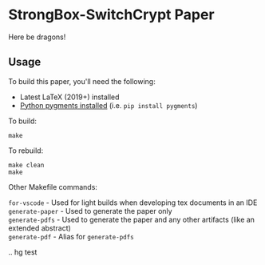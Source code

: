 # StrongBox-SwitchCrypt Paper

Here be dragons!

## Usage

To build this paper, you'll need the following:

- Latest LaTeX (2019+) installed
- [Python pygments installed](https://pygments.org/download/) (i.e. `pip install pygments`)

To build:

```
make
```

To rebuild:

```
make clean
make
```

Other Makefile commands:

`for-vscode` - Used for light builds when developing tex documents in an IDE  
`generate-paper` - Used to generate the paper only  
`generate-pdfs` - Used to generate the paper and any other artifacts (like an extended abstract)  
`generate-pdf` - Alias for `generate-pdfs`




..
hg test
